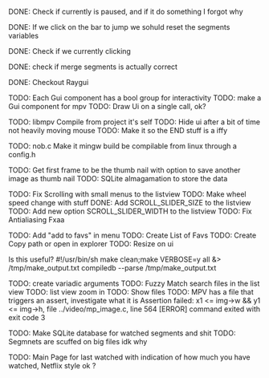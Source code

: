 
DONE: Check if currently is paused, and if it do something I forgot why

DONE: If we click on the bar to jump we sohuld reset the segments variables

DONE: Check if we currently clicking

DONE: check if merge segments is actually correct

DONE: Checkout Raygui

TODO: Each Gui component has a bool group for interactivity
TODO: make a Gui component for mpv
TODO: Draw Ui on a single call, ok?

TODO: libmpv Compile from project it's self
TODO: Hide ui after a bit of time not heavily moving mouse
TODO: Make it so the END stuff is a iffy

TODO: nob.c Make it mingw build be compilable from linux through a config.h

TODO: Get first frame to be the thumb nail with option to save another image as thumb nail
TODO: SQLite almagamation to store the data

TODO: Fix Scrolling with small menus to the listview
TODO: Make wheel speed change with stuff
DONE: Add SCROLL_SLIDER_SIZE to the listview
TODO: Add new option  SCROLL_SLIDER_WIDTH to the listview
TODO: Fix Antialiasing Fxaa

TODO: Add "add to favs" in menu
TODO: Create List of Favs
TODO: Create Copy path or open in explorer
TODO: Resize on ui


Is this useful?
#!/usr/bin/sh
make clean;make VERBOSE=y all &> /tmp/make_output.txt
compiledb --parse /tmp/make_output.txt

TODO: create variadic arguments
TODO: Fuzzy Match search files in the list view
TODO: list view zoom in
TODO: Show files
TODO: MPV has a file that triggers an assert, investigate what it is Assertion failed: x1 <= img->w && y1 <= img->h, file ../video/mp_image.c, line 564 [ERROR] command exited with exit code 3

TODO: Make SQLite database for watched segments and shit
TODO: Segmnets are scuffed on big files idk why

TODO: Main Page for last watched with indication of how much you have watched, Netflix style ok ?
